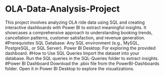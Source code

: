 # OLA-Data-Analysis-Project
This project involves analyzing OLA ride data using SQL and creating interactive dashboards with Power BI to extract meaningful insights. It showcases a comprehensive approach to understanding booking trends, cancellation patterns, customer satisfaction, and revenue generation.
#Prerequisites
SQL Database: Any SQL environment (e.g., MySQL, PostgreSQL, or SQL Server).
Power BI Desktop: For exploring the provided dashboard.
#How to Use SQL Queries
Import the dataset into your database.
Run the SQL queries in the SQL-Queries folder to extract insights.
#Power BI Dashboard
Download the .pbix file from the PowerBI-Dashboards folder.
Open it in Power BI Desktop to explore the visualizations.
